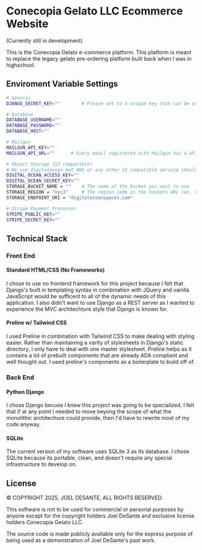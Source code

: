 # Conecopia Gelato LLC Ecommerce Website
(Currently still in development)

This is the Conecopia Gelato e-commerce platform. This platform is meant to replace the legacy gelato pre-ordering platform built back when I was in highschool. 


## Enviroment Variable Settings
```bash
# General
DJANGO_SECRET_KEY=""        # Please set to a unique key that can be used with Django for hashing

# Database
DATABASE_USERNAME=""
DATABASE_PASSWORD=""
DATABASE_HOST=""

# Mailgun
MAILGUN_API_KEY=""
MAILGUN_API_URL=""      # Every email registered with Mailgun has a API URL associated with it.

# Object Storage (S3 compatible)
# We use digitalocean but AWS or any other S3 compatible service should work here.
DIGITAL_OCEAN_ACCESS_KEY=""
DIGITAL_OCEAN_SECRET_KEY=""
STORAGE_BUCKET_NAME = ""    # The name of the bucket you want to use
STORAGE_REGION = "nyc3"     # The region code in the buckets URL (ex. nyc3)
STORAGE_ENDPOINT_URI = "digitaloceanspaces.com"

# Stripe Payment Processor
STRIPE_PUBLIC_KEY=""
STRIPE_SECRET_KEY=""
```

## Technical Stack

### Front End

#### Standard HTML/CSS (No Frameworks)
I chose to use no frontend framework for this project because I felt that Django's built in templating syntax in combination with JQuery and vanilla JavaScript would be sufficent to all of the dynamic needs of this application. I also didn't want to use Django as a REST server as I wanted to experience the MVC architechture style that Django is known for.

#### Preline w/ Tailwind CSS
I used Preline in combination with Tailwind CSS to make dealing with styling easier. Rather than maintaining a varity of stylesheets in Django's static directory, I only have to deal with one master stylesheet. Preline helps as it contains a lot of prebuilt components that are already ADA compliant and well thought out. I used preline's components as a boilerplate to build off of.

### Back End

#### Python Django
I chose Django becuse I knew this project was going to be specialized. I felt that if at any point I needed to move beyong the scope of what the monolithic architechure could provide, then I'd have to rewrite most of my code anyway.

#### SQLite
The current version of my software uses SQLite 3 as its database. I chose SQLite because its portable, clean, and doesn't require any special infrastructure to develop on.

## License
© COPYRIGHT 2025, JOEL DESANTE, ALL RIGHTS RESERVED.

This software is not to be used for commercial or personal purposes by anyone except for the copyright holders Joel DeSante and exclusive license holders Conecopia Gelato LLC.

The source code is made publicly available only for the express purpose of being used as a demonstration of Joel DeSante's past work.
